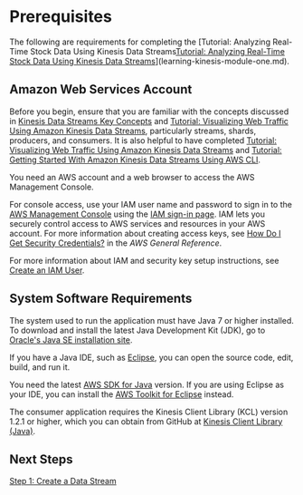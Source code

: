 # Prerequisites<a name="learning-kinesis-module-one-begin"></a>

The following are requirements for completing the [Tutorial: Analyzing Real\-Time Stock Data Using Kinesis Data Streams[Tutorial: Analyzing Real\-Time Stock Data Using Kinesis Data Streams](learning-kinesis-module-one.md)](learning-kinesis-module-one.md)\.

## Amazon Web Services Account<a name="learning-kinesis-module-one-begin-aws"></a>

Before you begin, ensure that you are familiar with the concepts discussed in [Kinesis Data Streams Key Concepts](key-concepts.md) and [Tutorial: Visualizing Web Traffic Using Amazon Kinesis Data Streams](kinesis-sample-application.md), particularly streams, shards, producers, and consumers\. It is also helpful to have completed [Tutorial: Visualizing Web Traffic Using Amazon Kinesis Data Streams](kinesis-sample-application.md) and [Tutorial: Getting Started With Amazon Kinesis Data Streams Using AWS CLI](kinesis-tutorial-cli.md)\.

You need an AWS account and a web browser to access the AWS Management Console\.

 For console access, use your IAM user name and password to sign in to the [AWS Management Console](https://console.aws.amazon.com/console/home) using the [IAM sign\-in page](https://docs.aws.amazon.com/IAM/latest/UserGuide/console.html)\. IAM lets you securely control access to AWS services and resources in your AWS account\. For more information about creating access keys, see [How Do I Get Security Credentials?](https://docs.aws.amazon.com/general/latest/gr/getting-aws-sec-creds.html) in the *AWS General Reference*\. 

For more information about IAM and security key setup instructions, see [Create an IAM User](https://docs.aws.amazon.com/AWSEC2/latest/UserGuide/get-set-up-for-amazon-ec2.html#create-an-iam-user)\.

## System Software Requirements<a name="learning-kinesis-module-one-begin-sys"></a>

The system used to run the application must have Java 7 or higher installed\. To download and install the latest Java Development Kit \(JDK\), go to [Oracle's Java SE installation site](http://www.oracle.com/technetwork/java/javase/downloads/index.html)\.

If you have a Java IDE, such as [Eclipse](https://www.eclipse.org/downloads/), you can open the source code, edit, build, and run it\.

You need the latest [AWS SDK for Java](https://aws.amazon.com/sdk-for-java/) version\. If you are using Eclipse as your IDE, you can install the [AWS Toolkit for Eclipse](https://aws.amazon.com/eclipse/) instead\. 

The consumer application requires the Kinesis Client Library \(KCL\) version 1\.2\.1 or higher, which you can obtain from GitHub at [Kinesis Client Library \(Java\)](https://github.com/awslabs/amazon-kinesis-client)\.

## Next Steps<a name="learning-kinesis-module-one-begin-next"></a>

[Step 1: Create a Data Stream](learning-kinesis-module-one-create-stream.md)